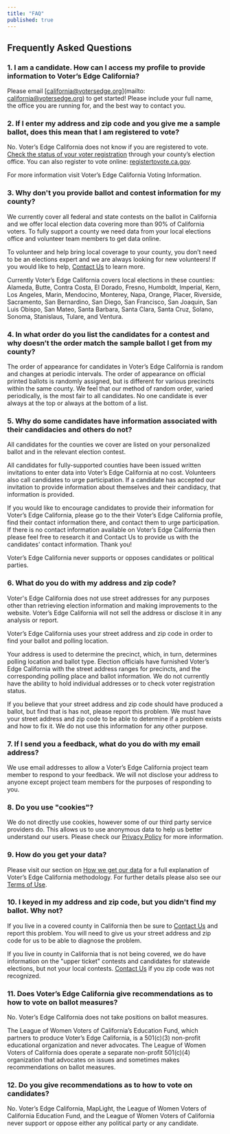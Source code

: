 ```yaml
---
title: "FAQ"
published: true
---
```

## Frequently Asked Questions

### 1. I am a candidate. How can I access my profile to provide information to Voter’s Edge California?


Please email [california@votersedge.org](mailto: california@votersedge.org) to get started! Please include your full     name, the office you are running for, and the best way to contact you.

### 2. If I enter my address and zip code and you give me a sample ballot, does this mean that I am registered to vote? 


No. Voter’s Edge California does not know if you are registered to vote. 
[Check the status of your voter registration](http://www.sos.ca.gov/elections/registration-status/) through your county’s election office. 
You can also register to vote online: [registertovote.ca.gov](http://registertovote.ca.gov/).


For more information visit Voter’s Edge California Voting Information. 




### 3. Why don't you provide ballot and contest information for my county? 


We currently cover all federal and state contests on the ballot in California and we offer local election data covering more than 90% of California voters. To fully support a county we need data from your local elections office and volunteer team members to get data online. 


To volunteer and help bring local coverage to your county, you don’t need to be an elections expert and we are always looking for new volunteers! If you would like to help, [Contact Us](www.votersedge.org/ca/ballot/election/area/en/ca/feedback) to learn more.


Currently Voter’s Edge California covers local elections in these counties: Alameda, Butte, Contra Costa, El Dorado, Fresno, Humboldt, Imperial, Kern, Los Angeles, Marin, Mendocino, Monterey, Napa, Orange, Placer, Riverside, Sacramento, San Bernardino, San Diego, San Francisco, San Joaquin, San Luis Obispo, San Mateo, Santa Barbara, Santa Clara, Santa Cruz, Solano, Sonoma, Stanislaus, Tulare, and Ventura.


### 4. In what order do you list the candidates for a contest and why doesn’t the order match the sample ballot I get from my county? 


The order of appearance for candidates in Voter’s Edge California is random and changes at periodic intervals. The order of appearance on official printed ballots is randomly assigned, but is different for various precincts within the same county. We feel that our method of random order, varied periodically, is the most fair to all candidates. No one candidate is ever always at the top or always at the bottom of a list. 


### 5. Why do some candidates have information associated with their candidacies and others do not? 


All candidates for the counties we cover are listed on your personalized ballot and in the relevant election contest. 


All candidates for fully-supported counties have been issued written invitations to enter data into Voter’s Edge California at no cost. Volunteers also call candidates to urge participation. If a candidate has accepted our invitation to provide information about themselves and their candidacy, that information is provided. 


If you would like to encourage candidates to provide their information for Voter’s Edge California, please go to the their Voter’s Edge California profile, find their contact information there, and contact them to urge participation. If there is no contact information available on Voter’s Edge California then please feel free to research it and Contact Us to provide us with the candidates’ contact information.  Thank you!


Voter’s Edge California never supports or opposes candidates or political parties. 


### 6. What do you do with my address and zip code? 


Voter's Edge California does not use street addresses for any purposes other than retrieving election information and making improvements to the website. Voter’s Edge California will not sell the address or disclose it in any analysis or report.


Voter’s Edge California uses your street address and zip code in order to find your ballot and polling location. 


Your address is used to determine the precinct, which, in turn, determines polling location and ballot type. Election officials have furnished Voter’s Edge California with the street address ranges for precincts, and the corresponding polling place and ballot information. We do not currently have the ability to hold individual addresses or to check voter registration status. 


If you believe that your street address and zip code should have produced a ballot, but find that is has not, please report this problem. We must have your street address and zip code to be able to determine if a problem exists and how to fix it. We do not use this information for any other purpose. 


### 7. If I send you a feedback, what do you do with my email address? 


We use email addresses to allow a Voter’s Edge California project team member to respond to your feedback. We will not disclose your address to anyone except project team members for the purposes of responding to you. 



### 8. Do you use "cookies"? 


We do not directly use cookies, however some of our third party service providers do. This allows us to use anonymous data to help us better understand our users. Please check our [Privacy Policy](www.votersedge.org/ca/page/privacy-policy) for more information.


### 9. How do you get your data? 


Please visit our section on [How we get our data](www.votersedge.org/ca/page/how-we-get-our-data) for a full explanation of Voter’s Edge California methodology. For further details please also see our [Terms of Use](www.votersedge.org/ca/page/terms-of-use).
 


### 10. I keyed in my address and zip code, but you didn't find my ballot. Why not? 


If you live in a covered county in California then be sure to [Contact Us](www.votersedge.org/ca/ballot/election/area/en/ca/feedback) and report this problem. You will need to give us your street address and zip code for us to be able to diagnose the problem. 


If you live in county in California that is not being covered, we do have information on the "upper ticket" contests and candidates for statewide elections, but not your local contests. [Contact Us](www.votersedge.org/ca/ballot/election/area/en/ca/feedback) if you zip code was not recognized. 


### 11. Does Voter’s Edge California give recommendations as to how to vote on ballot measures?


No.  Voter’s Edge California does not take positions on ballot measures.


The League of Women Voters of California’s Education Fund, which partners to produce Voter’s Edge California, is a 501(c)(3) non-profit educational organization and never advocates.  The League of Women Voters of California does operate a separate non-profit 501(c)(4) organization that advocates on issues and sometimes makes recommendations on ballot measures. 


### 12. Do you give recommendations as to how to vote on candidates? 


No. Voter’s Edge California, MapLight, the League of Women Voters of California Education Fund, and the League of Women Voters of California never support or oppose either any political party or any candidate.
